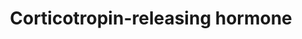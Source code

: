 ---
annotations:
- id: PW:0000493
  parent: signaling pathway
  type: Pathway Ontology
  value: corticotropin-releasing hormone signaling pathway
- id: DOID:2030
  parent: disease of mental health
  type: Disease Ontology
  value: anxiety disorder
- id: DOID:14330
  parent: central nervous system disease
  type: Disease Ontology
  value: Parkinson's disease
- id: DOID:8689
  parent: disease of mental health
  type: Disease Ontology
  value: anorexia nervosa
- id: DOID:1470
  parent: disease of mental health
  type: Disease Ontology
  value: major depressive disorder
authors:
- Mkutmon
- AlexanderPico
- Fehrhart
- L Dupuis
description: 'Corticotropin-releasing hormone (CRH) is a neuropeptide secreted abundantly
  in the paraventricular nucleus of the hypothalamus, amygdala, cerebral cortex and
  cerebellum in the central nervous system It is also expressed in adrenal gland,
  placenta, testis, spleen, gut, thymus and skin . CRH is the principal mediator of
  endocrine stress response . CRH also plays a significant role in inflammatory responses
  , hemodynamic actions , stromal cell decidualization during estrus cycle , implantation
  of blastocyst , maintenance of pregnancy, onset of labor  and neuroprotection .
  Excess secretion of CRH during severe depression and its association with increased
  levels of cortisol have been observed . CRH has also been reported to be involved
  in anxiety disorders , anorexia nervosa . Decrease in cortical CRH content has been
  observed in Alzheimer''s disease  and Parkinson''s disease .  The actions of CRH
  are mediated through class II/secretin-like family type of G-protein coupled receptor
  (GPCR) called the CRH receptors (CRHR) . CRH is a high affinity ligand of CRHR1
  and also binds to CRHR2 but with lower affinity . CRH receptors do not have any
  intrinsic kinase activity and transduce the signal via the heterotrimeric G-proteins
  . The CRH receptors are rapidly desensitized by G-protein-coupled receptor kinase
  (GRK) and Î²-arrestin mechanisms in the presence of high concentrations of CRH .
  Binding of CRH to CRH receptor induces a conformational change in the receptor by
  activating it. This further activates GÎ±-subunit and its subsequent dissociation
  from the GÎ²Î³ dimer. CRH receptors on interaction with GÎ±-subunit of different
  G-proteins such as GÎ±s, GÎ±i/o, GÎ±q/11 activate numerous downstream signaling
  cascades and result in the induction of various cellular responses . The pathways
  that are activated upon CRH stimulation are: Adenylate cyclase/cAMP/PKA, PLC/PKC,
  ERK/MAPK, PI3K-AKT and NF-kappa B.   CRH binding to CRHR1 couples G-stimulatory
  (Gs) protein which in turn activates cAMP-dependent protein kinase (PKA). Activation
  of PKA leads to the phosphorylation of transcription factors like cAMP response
  element binding protein (CREB), which in turn increases the expression of pro-opiomelanocortin
  (POMC) gene and the release of POMC-derived peptides, adrenocorticotropic hormone
  (ACTH) and Î²-endorphin. ACTH, in turn, stimulates the secretion of glucocorticoids
  from adrenal glands and thereby mediates changes associated with stress response
  . CREB also regulates genes containing the Ca2+/cAMP response element such as FOS
  . The activation of cAMP by CRH induces the mRNA expression and transcription of
  orphan nuclear receptors NR4A1 and NR4A2, which in turn transcriptionally activates
  the expression of POMC . Activation of cAMP/PKA can also induce the expression of
  enzymes involved in dehydroepiandrosterone sulfate and cortisol production . The
  biological functions of CRH are also mediated by MAPK family, in particular MAPK1/3
  and MAPK14. MAPK1/3 mediates activation of transcription factors NR4A1 and NR4A2
  and induction of POMC in corticotrophs . MAPK14 is involved in CRH-induced inhibition
  of IL-18 expression in human keratinocytes . The CRHR1/PKA/ERK signaling activate
  the transcription factors - ELK1 , SP1 and TFAP2A. SP1 and TFAP2A up-regulates the
  expression of ADRBK2, which causes the desensitization of CRHR1 receptors .  The
  PLC/PKC pathway is activated by coupling of the CRH receptors to the GÎ±q/11 proteins.
  This cascade stimulates the formation of IP3 and contributes to the mobilization
  of intracellular calcium. Calcium is involved in the transcription regulation of
  FOS as well as NR4A1 and NR4A2 through CAMK2A. PLC/PKC is involved in the activation
  of AP-1 complex and subsequent transcriptional regulation of genes involved in keratinocyte
  differentiation and proliferation â€“ KRT1, KRT14 and IVL . This cascade also inhibits
  the expression of CYP11A1 and HSD3B1, the genes involved in progesterone synthesis
  in placental trophoblasts .  Another important signaling pathway activated upon
  CRH stimulation is the nitric oxide (NO)/cGMP, involved in the control of vascular
  tone . In human keratinocytes, upon CRH stimulation, NFKBIA degradation is diminished
  and the activity of NFKB is inhibited resulting in the down-regulation of NFKB-dependant
  genes IL2 and HSP90AA1 and inhibition of cell proliferation . The gene involved
  in cell survival, BCL2 is transcriptionally regulated via the PI3K/AKT .  Please
  access this pathway at [http://www.netpath.org/netslim/CRH_pathway.html NetSlim]
  database.'
last-edited: 2019-12-03
organisms:
- Bos taurus
redirect_from:
- /index.php/Pathway:WP3265
- /instance/WP3265
revision: null
schema-jsonld:
- '@context': https://schema.org/
  '@id': https://wikipathways.github.io/pathways/WP3265.html
  '@type': Dataset
  creator:
    '@type': Organization
    name: WikiPathways
  description: 'Corticotropin-releasing hormone (CRH) is a neuropeptide secreted abundantly
    in the paraventricular nucleus of the hypothalamus, amygdala, cerebral cortex
    and cerebellum in the central nervous system It is also expressed in adrenal gland,
    placenta, testis, spleen, gut, thymus and skin . CRH is the principal mediator
    of endocrine stress response . CRH also plays a significant role in inflammatory
    responses , hemodynamic actions , stromal cell decidualization during estrus cycle
    , implantation of blastocyst , maintenance of pregnancy, onset of labor  and neuroprotection
    . Excess secretion of CRH during severe depression and its association with increased
    levels of cortisol have been observed . CRH has also been reported to be involved
    in anxiety disorders , anorexia nervosa . Decrease in cortical CRH content has
    been observed in Alzheimer''s disease  and Parkinson''s disease .  The actions
    of CRH are mediated through class II/secretin-like family type of G-protein coupled
    receptor (GPCR) called the CRH receptors (CRHR) . CRH is a high affinity ligand
    of CRHR1 and also binds to CRHR2 but with lower affinity . CRH receptors do not
    have any intrinsic kinase activity and transduce the signal via the heterotrimeric
    G-proteins . The CRH receptors are rapidly desensitized by G-protein-coupled receptor
    kinase (GRK) and Î²-arrestin mechanisms in the presence of high concentrations
    of CRH . Binding of CRH to CRH receptor induces a conformational change in the
    receptor by activating it. This further activates GÎ±-subunit and its subsequent
    dissociation from the GÎ²Î³ dimer. CRH receptors on interaction with GÎ±-subunit
    of different G-proteins such as GÎ±s, GÎ±i/o, GÎ±q/11 activate numerous downstream
    signaling cascades and result in the induction of various cellular responses .
    The pathways that are activated upon CRH stimulation are: Adenylate cyclase/cAMP/PKA,
    PLC/PKC, ERK/MAPK, PI3K-AKT and NF-kappa B.   CRH binding to CRHR1 couples G-stimulatory
    (Gs) protein which in turn activates cAMP-dependent protein kinase (PKA). Activation
    of PKA leads to the phosphorylation of transcription factors like cAMP response
    element binding protein (CREB), which in turn increases the expression of pro-opiomelanocortin
    (POMC) gene and the release of POMC-derived peptides, adrenocorticotropic hormone
    (ACTH) and Î²-endorphin. ACTH, in turn, stimulates the secretion of glucocorticoids
    from adrenal glands and thereby mediates changes associated with stress response
    . CREB also regulates genes containing the Ca2+/cAMP response element such as
    FOS . The activation of cAMP by CRH induces the mRNA expression and transcription
    of orphan nuclear receptors NR4A1 and NR4A2, which in turn transcriptionally activates
    the expression of POMC . Activation of cAMP/PKA can also induce the expression
    of enzymes involved in dehydroepiandrosterone sulfate and cortisol production
    . The biological functions of CRH are also mediated by MAPK family, in particular
    MAPK1/3 and MAPK14. MAPK1/3 mediates activation of transcription factors NR4A1
    and NR4A2 and induction of POMC in corticotrophs . MAPK14 is involved in CRH-induced
    inhibition of IL-18 expression in human keratinocytes . The CRHR1/PKA/ERK signaling
    activate the transcription factors - ELK1 , SP1 and TFAP2A. SP1 and TFAP2A up-regulates
    the expression of ADRBK2, which causes the desensitization of CRHR1 receptors
    .  The PLC/PKC pathway is activated by coupling of the CRH receptors to the GÎ±q/11
    proteins. This cascade stimulates the formation of IP3 and contributes to the
    mobilization of intracellular calcium. Calcium is involved in the transcription
    regulation of FOS as well as NR4A1 and NR4A2 through CAMK2A. PLC/PKC is involved
    in the activation of AP-1 complex and subsequent transcriptional regulation of
    genes involved in keratinocyte differentiation and proliferation â€“ KRT1, KRT14
    and IVL . This cascade also inhibits the expression of CYP11A1 and HSD3B1, the
    genes involved in progesterone synthesis in placental trophoblasts .  Another
    important signaling pathway activated upon CRH stimulation is the nitric oxide
    (NO)/cGMP, involved in the control of vascular tone . In human keratinocytes,
    upon CRH stimulation, NFKBIA degradation is diminished and the activity of NFKB
    is inhibited resulting in the down-regulation of NFKB-dependant genes IL2 and
    HSP90AA1 and inhibition of cell proliferation . The gene involved in cell survival,
    BCL2 is transcriptionally regulated via the PI3K/AKT .  Please access this pathway
    at [http://www.netpath.org/netslim/CRH_pathway.html NetSlim] database.'
  keywords:
  - ACACA
  - ACTH production
  - ADRBK2
  - AKT1
  - ARRB1
  - ARRB2
  - BCL2
  - BIKBA
  - BRAF
  - CACNA1H
  - CAMK2A
  - CASP12
  - CASP3
  - CASP9
  - CREB1
  - CRH
  - CRHBP
  - CRHR1
  - CRHR2
  - CTNNB1
  - CXCL8
  - CYP11A1
  - CYP11B1
  - CYP17A1
  - CYP21A2
  - Calcium
  - DAG
  - ECE1
  - ELK1
  - ERN1
  - FOS
  - FOSB
  - FOSL1
  - FOSL2
  - G-gamma
  - GJA1
  - GNA11
  - GNAI1
  - GNAI2
  - GNAO1
  - GNAQ
  - GNAS
  - GNAZ
  - GNB1
  - GNB2
  - GNB3
  - GNB5
  - GRK6
  - GSK3B
  - HSD3B
  - HSP90AA1
  - IL18
  - IL2
  - IP3
  - IVL
  - JUNB
  - JUP
  - KRT1
  - KRT14
  - MAP2K1
  - MAP3K5
  - MAPK1
  - MAPK14
  - MAPK3
  - MAPK8
  - MAPK9
  - NCOA2
  - NFKB1
  - NOS3
  - NR4A1
  - NR4A2
  - PARP1
  - PI3K
  - PIP2
  - PLCG1
  - PLCG2
  - POMC
  - PRKA
  - PRKAA2
  - PRKCA
  - PRKCB
  - PRKCD
  - PRKCI
  - PRKCQ
  - PTK2
  - RAF1
  - RAP1B
  - RAPGEF3
  - RELA
  - RHOA
  - SP1
  - STAR
  - SULT2A1
  - TBX19
  - TCF7L2
  - TFAP2A
  - TGFB1
  - TLR4
  - TRIM28
  - cAMP
  license: CC0
  name: Corticotropin-releasing hormone
seo: CreativeWork
title: Corticotropin-releasing hormone
wpid: WP3265
---